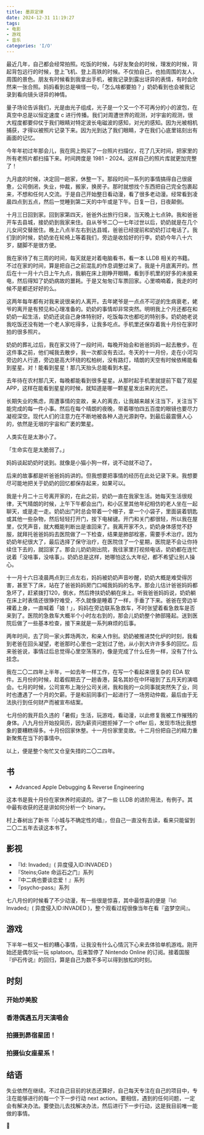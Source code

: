 ```yaml
---
title: 墨菲定律
date: 2024-12-31 11:19:27
tags:
- 电影
- 游戏
- 音乐
categories: 'I/O'
---
```


最近几年，自己都会经常拍照。吃饭的时候，与好友聚会的时候，理发的时候，背起背包远行的时候，登上飞机、登上高铁的时候。不仅拍自己，也拍周围的友人，周围的景色。朋友有时候看到我拿出手机，被我记录到露出讶异的表情，有时会欣然来一张合照。妈妈看到总是嗔怪一句，「怎么啥都要拍？」奶奶看到也会被我记录到看向镜头讶异的神情。

量子场论告诉我们，光是由光子组成，光子是一个又一个不可再分的小的波包，在真空中总是以恒定速度 c 进行传播。我们对周遭世界的观测，对宇宙的观测，很大程度都要仰仗于我们眼睛对特定波长电磁波的感知，对光的感知。因为光被相机捕获，才得以被照片记录下来。因为光到达了我们眼睛，才在我们心底里铭刻出有画面的记忆。

今年年初过年那会儿，我在网上购买了一台照片扫描仪，花了几天时间，把家里的所有老照片都扫描下来。时间跨度是 1981 - 2024。这样自己的照片库就更加完整了！

<!--more-->

九月底的时候，决定回一趟家，休整一下。那段时间一系列的事情搞得自己很疲惫，公司倒闭，失业，仲裁，搬家，换房子。那时就想找个东西把自己完全包裹起来，不想和任何人交流。于是自己开始整日看动漫，看了很多老动漫。经常看到凌晨四点到五点，然后一觉睡到第二天的中午或是下午。日复一日，日夜颠倒。

十月三日回到家。回到家第四天，爸爸外出旅行归来，当天晚上七点钟。我和爸爸开车去县城，接奶奶到我家来住。自从爷爷二〇一七年过世以后，奶奶就是在几个儿女间交替居住。晚上八点半左右到达县城，爸爸已经提前和奶奶打过电话了。我们到的时候，奶奶坐在轮椅上等着我们，旁边是收拾好的行李。奶奶今年八十六岁，腿脚不是很方便。

我在家待了有三周的时间，每天就是对着电脑看书，看一本 LLDB 相关的书籍。不过在家的时间，算是把自己之前混乱的作息调整过来了。我是十月底离开的。然后在十一月十六日上午九点，我躺在床上刚睁开眼睛，看到手机里的好多的未接来电，然后得知了奶奶病故的噩耗。于是又匆匆订车票回家。心里喃喃着，我走的时候不是都还好好的么。

这两年每年都有对我来说很亲的人离开。去年姥爷是一点点不可逆的生病衰老，姥爷的离开是有预见和心理准备的。奶奶的事情却非常突然。明明我上个月还都在和奶奶一起生活，奶奶还说自己身体特别好，吃饭每次也都吃的特别多。奶奶她老说我吃饭还没有她一个老人家吃得多，让我多吃点。手机里还保存着我十月份在家时拍的很多照片。

奶奶的葬礼过后，我在家又待了一段时间，每晚开始会和爸爸妈妈一起去散步。在这件事之前，他们喊我去散步，我一次都没有去过。冬天的十一月份，走在小河沟旁边的人行道，旁边是高大环绕的松柏树，没有路灯，晴朗的天空有时候依稀能看到星星。对！能看到星星！那几天抬头总能看到木星。

去年待在农村那几天，每晚都能看到很多星星。从那时起手机里就提前下载了观星 APP，这样在能看到星星的时候，就知道是哪一颗星星发出来的光芒。

长期失业的焦虑，周遭事情的变故，亲人的离去，让我越来越关注当下，关注当下能完成的每一件小事。然后在每个晴朗的夜晚，带着哪怕四五百度的眼镜也要尽力凝视深空。现代人们的注意力在不断地被各种人造光源剥夺。到最后最震慑人心的，依然是无垠的宇宙和广袤的繁星。

人类实在是太渺小了。

「生命实在是太脆弱了。」

妈妈谈起奶奶时说到。就像是小猫小狗一样，说不动就不动了。

后来的故事都是听爸爸妈妈讲的。但我想要把事情的经历在此处记录下来。我想要尽可能地把关于奶奶的回忆都保存起来，如果可以。

我是十月二十三号离开家的，在此之前，奶奶一直在我家生活。她每天生活很规律，天气晴朗的时候，上午下午都会出门，和小区里其他年纪相仿的老人坐在一起聊天，或是走一走。奶奶出门时总会带着一个帽子，拿一个小袋子，里面装着钥匙或其他一些杂物，然后轻轻打开门，按下电梯键。开门和关门都很轻，所以我在屋里，仅凭声音，就大概能判断出是谁回来了。我离开家不久，奶奶身体感觉不舒服，就拜托爸爸妈妈去医院做了一下检查，结果是肺部栓塞，需要手术治疗。因为奶奶年纪很大了，最后选择了保守治疗，在医院住了一个星期，医院是不会让你持续住下去的，就回家了。那会儿奶奶刚出院，我往家里打视频电话，奶奶都在连忙说着「没啥事，没啥事」。奶奶总是这样，她哪怕这么大年纪，都不希望让别人操心。

十一月十六日凌晨两点到三点左右，妈妈被奶奶声音吵醒，奶奶大概是难受得厉害，甚至下了床，站在了爸爸妈妈房门口喊我妈妈的名字。那会儿估计爸爸妈妈都急坏了，赶紧拨打120，倒水，然后搀扶奶奶躺在床上。听我爸爸妈妈说，奶奶躺在床上时表情还很狰狞难受，不久就像是睡着了一样，手垂了下来。爸爸在旁边半裸着上身，一直喊着「娘！」，妈妈在旁边联系急救车，不时张望着看急救车是否来到了。医院的急救车大概半个小时左右到的，那会儿奶奶整个肺部隆起。送到医院后做了一些基本检查，接下来就是一系列麻烦的后事。

两年时间，去了同一家火葬场两次，和亲人作别。奶奶被推进焚化炉的时刻，我看到老爸在回头凝望，老爸那时心里也一定划过了他，从小到大许许多多的回忆。后来爸爸说，事情过后总觉得心里空荡荡的，像是完成了什么任务一样，没有了什么挂念。

我在二〇二四年上半年，一如去年一样工作，在写一个看起来很复杂的 EDA 软件。五月份的时候，趁着假期去了一趟香港，莫名其妙在中环碰到了五月天的演唱会。七月的时候，公司宣布上海分公司关闭，我和我的一众同事就突然失了业，同时也遭遇了一个月的欠薪。于是和前同事们一起进行了一场劳动仲裁，最后由于无法执行到任何财产而被宣布结案。

七月份的我开启久违的「暑假」生活，玩游戏，看动漫，以此修复我被工作摧残的身体。八九月份开始投简历，因为薪资问题拒掉了一个 offer 后，发现市场比我想象的要糟糕得多。十月份回家休整。十一月份家里变故。十二月份把自己的精力重新聚焦在当下的事情中。

以上，便是整个匆忙又仓皇失措的二〇二四年。

## 书

- Advanced Apple Debugging & Reverse Engineering

这本书是我十月份在家休养时阅读的。讲了一些 LLDB 的进阶用法，有例子。其中最有收获的还是讲如何分析一个 binary。

村上春树出了新书『小城与不确定性的墙』，但自己一直没有去读，看来只能留到二〇二五年去读这本书了。

## 影视

- 『Id: Invaded』( 异度侵入ID:INVADED )
- 『Steins;Gate 命运石之门』系列
- 『中二病也要谈恋爱！』系列
- 『psycho-pass』系列

七八月份的时候看了不少动漫，有一些很是惊喜，其中最惊喜的便是『Id: Invaded』( 异度侵入ID:INVADED )，整个观看过程很像当年在看『盗梦空间』。

## 游戏

下半年一桩又一桩的糟心事情，让我没有什么心情沉下心来去体验单机游戏。刚开始还是偶尔玩一玩 splatoon。后来暂停了 Nintendo Online 的订阅。接着国服『炉石传说』的回归，算是自己为数不多可以得到放松的时刻。

## 时刻

### 开始炒美股

### 香港偶遇五月天演唱会

### 拍摄到昴宿星团！

### 拍摄仙女座星系！

## 结语

失业依然在继续。不过自己目前的状态还算好，自己每天专注在自己的项目中，专注在能够进行的每一个下一步行动 next action。要相信，遇到的任何问题，一定会有解决办法。要使劲儿去找解决办法，然后进行下一步行动，这是我目前唯一能做的事情。



🌻
